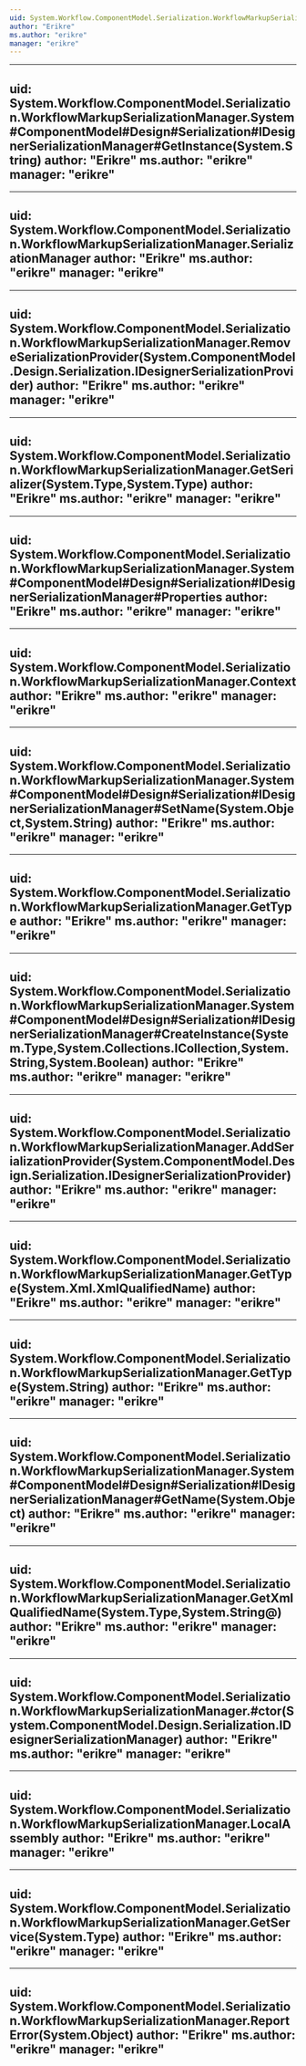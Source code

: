 ```yaml
---
uid: System.Workflow.ComponentModel.Serialization.WorkflowMarkupSerializationManager
author: "Erikre"
ms.author: "erikre"
manager: "erikre"
---
```


---
uid: System.Workflow.ComponentModel.Serialization.WorkflowMarkupSerializationManager.System#ComponentModel#Design#Serialization#IDesignerSerializationManager#GetInstance(System.String)
author: "Erikre"
ms.author: "erikre"
manager: "erikre"
---

---
uid: System.Workflow.ComponentModel.Serialization.WorkflowMarkupSerializationManager.SerializationManager
author: "Erikre"
ms.author: "erikre"
manager: "erikre"
---

---
uid: System.Workflow.ComponentModel.Serialization.WorkflowMarkupSerializationManager.RemoveSerializationProvider(System.ComponentModel.Design.Serialization.IDesignerSerializationProvider)
author: "Erikre"
ms.author: "erikre"
manager: "erikre"
---

---
uid: System.Workflow.ComponentModel.Serialization.WorkflowMarkupSerializationManager.GetSerializer(System.Type,System.Type)
author: "Erikre"
ms.author: "erikre"
manager: "erikre"
---

---
uid: System.Workflow.ComponentModel.Serialization.WorkflowMarkupSerializationManager.System#ComponentModel#Design#Serialization#IDesignerSerializationManager#Properties
author: "Erikre"
ms.author: "erikre"
manager: "erikre"
---

---
uid: System.Workflow.ComponentModel.Serialization.WorkflowMarkupSerializationManager.Context
author: "Erikre"
ms.author: "erikre"
manager: "erikre"
---

---
uid: System.Workflow.ComponentModel.Serialization.WorkflowMarkupSerializationManager.System#ComponentModel#Design#Serialization#IDesignerSerializationManager#SetName(System.Object,System.String)
author: "Erikre"
ms.author: "erikre"
manager: "erikre"
---

---
uid: System.Workflow.ComponentModel.Serialization.WorkflowMarkupSerializationManager.GetType
author: "Erikre"
ms.author: "erikre"
manager: "erikre"
---

---
uid: System.Workflow.ComponentModel.Serialization.WorkflowMarkupSerializationManager.System#ComponentModel#Design#Serialization#IDesignerSerializationManager#CreateInstance(System.Type,System.Collections.ICollection,System.String,System.Boolean)
author: "Erikre"
ms.author: "erikre"
manager: "erikre"
---

---
uid: System.Workflow.ComponentModel.Serialization.WorkflowMarkupSerializationManager.AddSerializationProvider(System.ComponentModel.Design.Serialization.IDesignerSerializationProvider)
author: "Erikre"
ms.author: "erikre"
manager: "erikre"
---

---
uid: System.Workflow.ComponentModel.Serialization.WorkflowMarkupSerializationManager.GetType(System.Xml.XmlQualifiedName)
author: "Erikre"
ms.author: "erikre"
manager: "erikre"
---

---
uid: System.Workflow.ComponentModel.Serialization.WorkflowMarkupSerializationManager.GetType(System.String)
author: "Erikre"
ms.author: "erikre"
manager: "erikre"
---

---
uid: System.Workflow.ComponentModel.Serialization.WorkflowMarkupSerializationManager.System#ComponentModel#Design#Serialization#IDesignerSerializationManager#GetName(System.Object)
author: "Erikre"
ms.author: "erikre"
manager: "erikre"
---

---
uid: System.Workflow.ComponentModel.Serialization.WorkflowMarkupSerializationManager.GetXmlQualifiedName(System.Type,System.String@)
author: "Erikre"
ms.author: "erikre"
manager: "erikre"
---

---
uid: System.Workflow.ComponentModel.Serialization.WorkflowMarkupSerializationManager.#ctor(System.ComponentModel.Design.Serialization.IDesignerSerializationManager)
author: "Erikre"
ms.author: "erikre"
manager: "erikre"
---

---
uid: System.Workflow.ComponentModel.Serialization.WorkflowMarkupSerializationManager.LocalAssembly
author: "Erikre"
ms.author: "erikre"
manager: "erikre"
---

---
uid: System.Workflow.ComponentModel.Serialization.WorkflowMarkupSerializationManager.GetService(System.Type)
author: "Erikre"
ms.author: "erikre"
manager: "erikre"
---

---
uid: System.Workflow.ComponentModel.Serialization.WorkflowMarkupSerializationManager.ReportError(System.Object)
author: "Erikre"
ms.author: "erikre"
manager: "erikre"
---
